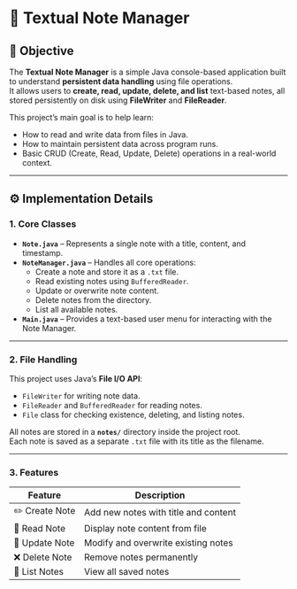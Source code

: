 # 📝 Textual Note Manager

## 📌 Objective
The **Textual Note Manager** is a simple Java console-based application built to understand **persistent data handling** using file operations.  
It allows users to **create, read, update, delete, and list** text-based notes, all stored persistently on disk using **FileWriter** and **FileReader**.

This project’s main goal is to help learn:
- How to read and write data from files in Java.
- How to maintain persistent data across program runs.
- Basic CRUD (Create, Read, Update, Delete) operations in a real-world context.

---

## ⚙️ Implementation Details

### **1. Core Classes**
- **`Note.java`** – Represents a single note with a title, content, and timestamp.
- **`NoteManager.java`** – Handles all core operations:
    - Create a note and store it as a `.txt` file.
    - Read existing notes using `BufferedReader`.
    - Update or overwrite note content.
    - Delete notes from the directory.
    - List all available notes.
- **`Main.java`** – Provides a text-based user menu for interacting with the Note Manager.

---

### **2. File Handling**
This project uses Java’s **File I/O API**:
- `FileWriter` for writing note data.
- `FileReader` and `BufferedReader` for reading notes.
- `File` class for checking existence, deleting, and listing notes.

All notes are stored in a **`notes/`** directory inside the project root.  
Each note is saved as a separate `.txt` file with its title as the filename.

---

### **3. Features**
| Feature | Description |
|----------|--------------|
| ✏️ Create Note | Add new notes with title and content |
| 📖 Read Note | Display note content from file |
| 🔁 Update Note | Modify and overwrite existing notes |
| ❌ Delete Note | Remove notes permanently |
| 📂 List Notes | View all saved notes |

